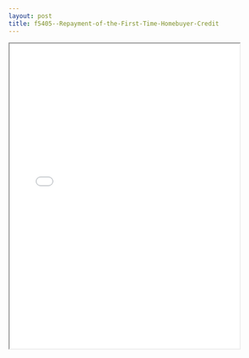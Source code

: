 ```yaml
---
layout: post
title: f5405--Repayment-of-the-First-Time-Homebuyer-Credit
---
```


<div class="pdf-container">
<iframe src="/ea/assets/pdfs/f5405--Repayment-of-the-First-Time-Homebuyer-Credit.pdf" height="600" width="90%" allowFullScreen="true"></iframe>
</div>

